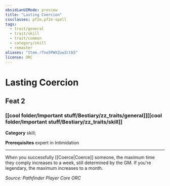 ```yaml
---
obsidianUIMode: preview
title: "Lasting Coercion"
cssclasses: pf2e,pf2e-spell
tags:
  - trait/general
  - trait/skill
  - trait/common
  - category/skill
  - remaster
aliases: "Item.rTne5PWXZuwZctb5"
license: ORC
---
```

# Lasting Coercion
## Feat 2
### [[cool folder/Important stuff/Bestiary/zz_traits/general]][[cool folder/Important stuff/Bestiary/zz_traits/skill]]

**Category** skill; 



**Prerequisites** expert in Intimidation
* * *
When you successfully [[Coerce|Coerce]] someone, the maximum time they comply increases to a week, still determined by the GM. If you're legendary, the maximum increases to a month.

*Source: Pathfinder Player Core*
*ORC*